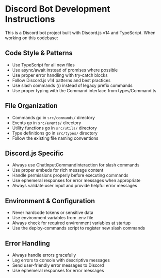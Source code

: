 <!-- Use this file to provide workspace-specific custom instructions to Copilot. For more details, visit https://code.visualstudio.com/docs/copilot/copilot-customization#_use-a-githubcopilotinstructionsmd-file -->

# Discord Bot Development Instructions

This is a Discord bot project built with Discord.js v14 and TypeScript. When working on this codebase:

## Code Style & Patterns
- Use TypeScript for all new files
- Use async/await instead of promises where possible
- Use proper error handling with try-catch blocks
- Follow Discord.js v14 patterns and best practices
- Use slash commands (/) instead of legacy prefix commands
- Use proper typing with the Command interface from types/Command.ts

## File Organization
- Commands go in `src/commands/` directory
- Events go in `src/events/` directory
- Utility functions go in `src/utils/` directory
- Type definitions go in `src/types/` directory
- Follow the existing file naming conventions

## Discord.js Specific
- Always use ChatInputCommandInteraction for slash commands
- Use proper embeds for rich message content
- Handle permissions properly before executing commands
- Use ephemeral responses for error messages when appropriate
- Always validate user input and provide helpful error messages

## Environment & Configuration
- Never hardcode tokens or sensitive data
- Use environment variables from .env file
- Always check for required environment variables at startup
- Use the deploy-commands script to register new slash commands

## Error Handling
- Always handle errors gracefully
- Log errors to console with descriptive messages
- Send user-friendly error messages to Discord
- Use ephemeral responses for error messages
